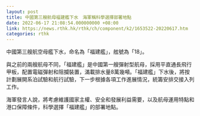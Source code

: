 ```yaml
---
layout: post
title: 中國第三艘航母福建艦下水　海軍稱科學選擇部署地點
date: 2022-06-17 21:08:54.000000000 +08:00
link: https://news.rthk.hk/rthk/ch/component/k2/1653522-20220617.htm
categories: rthk
---
```


中國第三艘航空母艦下水，命名為「福建艦」，舷號為「18」。

與之前的兩艘航母不同，「福建艦」是中國第一艘彈射型航母，採用平直通長飛行甲板，配置電磁彈射和阻攔裝置，滿載排水量8萬幾噸。「福建艦」下水後，將按計劃展開系泊試驗和航行試驗，下一步根據各項工作進展情況，統籌安排交接入列工作。

海軍發言人說，將考慮維護國家主權、安全和發展利益需要，以及航母運用特點和港口保障條件，科學選擇「福建艦」的部署地點。
